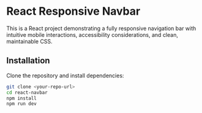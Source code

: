 # React Responsive Navbar 

This is a React project demonstrating a fully responsive navigation bar with intuitive mobile interactions, accessibility considerations, and clean, maintainable CSS.


## Installation

Clone the repository and install dependencies:

```sh
git clone <your-repo-url>
cd react-navbar
npm install
npm run dev
```

